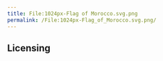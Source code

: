 ```yaml
---
title: File:1024px-Flag of Morocco.svg.png
permalink: /File:1024px-Flag_of_Morocco.svg.png/
---
```


## Licensing